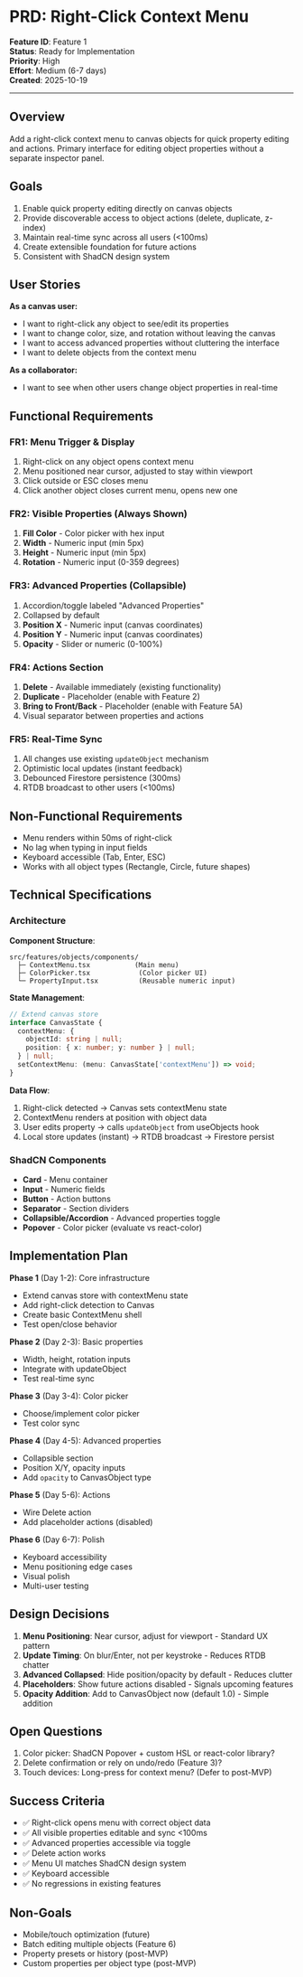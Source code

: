 # PRD: Right-Click Context Menu

**Feature ID**: Feature 1  
**Status**: Ready for Implementation  
**Priority**: High  
**Effort**: Medium (6-7 days)  
**Created**: 2025-10-19

---

## Overview

Add a right-click context menu to canvas objects for quick property editing and actions. Primary interface for editing object properties without a separate inspector panel.

## Goals

1. Enable quick property editing directly on canvas objects
2. Provide discoverable access to object actions (delete, duplicate, z-index)
3. Maintain real-time sync across all users (<100ms)
4. Create extensible foundation for future actions
5. Consistent with ShadCN design system

## User Stories

**As a canvas user:**
- I want to right-click any object to see/edit its properties
- I want to change color, size, and rotation without leaving the canvas
- I want to access advanced properties without cluttering the interface
- I want to delete objects from the context menu

**As a collaborator:**
- I want to see when other users change object properties in real-time

## Functional Requirements

### FR1: Menu Trigger & Display
1. Right-click on any object opens context menu
2. Menu positioned near cursor, adjusted to stay within viewport
3. Click outside or ESC closes menu
4. Click another object closes current menu, opens new one

### FR2: Visible Properties (Always Shown)
1. **Fill Color** - Color picker with hex input
2. **Width** - Numeric input (min 5px)
3. **Height** - Numeric input (min 5px)
4. **Rotation** - Numeric input (0-359 degrees)

### FR3: Advanced Properties (Collapsible)
1. Accordion/toggle labeled "Advanced Properties"
2. Collapsed by default
3. **Position X** - Numeric input (canvas coordinates)
4. **Position Y** - Numeric input (canvas coordinates)
5. **Opacity** - Slider or numeric (0-100%)

### FR4: Actions Section
1. **Delete** - Available immediately (existing functionality)
2. **Duplicate** - Placeholder (enable with Feature 2)
3. **Bring to Front/Back** - Placeholder (enable with Feature 5A)
4. Visual separator between properties and actions

### FR5: Real-Time Sync
1. All changes use existing `updateObject` mechanism
2. Optimistic local updates (instant feedback)
3. Debounced Firestore persistence (300ms)
4. RTDB broadcast to other users (<100ms)

## Non-Functional Requirements

- Menu renders within 50ms of right-click
- No lag when typing in input fields
- Keyboard accessible (Tab, Enter, ESC)
- Works with all object types (Rectangle, Circle, future shapes)

## Technical Specifications

### Architecture

**Component Structure**:
```
src/features/objects/components/
  ├─ ContextMenu.tsx           (Main menu)
  ├─ ColorPicker.tsx            (Color picker UI)
  └─ PropertyInput.tsx          (Reusable numeric input)
```

**State Management**:
```typescript
// Extend canvas store
interface CanvasState {
  contextMenu: {
    objectId: string | null;
    position: { x: number; y: number } | null;
  } | null;
  setContextMenu: (menu: CanvasState['contextMenu']) => void;
}
```

**Data Flow**:
1. Right-click detected → Canvas sets contextMenu state
2. ContextMenu renders at position with object data
3. User edits property → calls `updateObject` from useObjects hook
4. Local store updates (instant) → RTDB broadcast → Firestore persist

### ShadCN Components
- **Card** - Menu container
- **Input** - Numeric fields
- **Button** - Action buttons
- **Separator** - Section dividers
- **Collapsible/Accordion** - Advanced properties toggle
- **Popover** - Color picker (evaluate vs react-color)

## Implementation Plan

**Phase 1** (Day 1-2): Core infrastructure
- Extend canvas store with contextMenu state
- Add right-click detection to Canvas
- Create basic ContextMenu shell
- Test open/close behavior

**Phase 2** (Day 2-3): Basic properties
- Width, height, rotation inputs
- Integrate with updateObject
- Test real-time sync

**Phase 3** (Day 3-4): Color picker
- Choose/implement color picker
- Test color sync

**Phase 4** (Day 4-5): Advanced properties
- Collapsible section
- Position X/Y, opacity inputs
- Add `opacity` to CanvasObject type

**Phase 5** (Day 5-6): Actions
- Wire Delete action
- Add placeholder actions (disabled)

**Phase 6** (Day 6-7): Polish
- Keyboard accessibility
- Menu positioning edge cases
- Visual polish
- Multi-user testing

## Design Decisions

1. **Menu Positioning**: Near cursor, adjust for viewport - Standard UX pattern
2. **Update Timing**: On blur/Enter, not per keystroke - Reduces RTDB chatter
3. **Advanced Collapsed**: Hide position/opacity by default - Reduces clutter
4. **Placeholders**: Show future actions disabled - Signals upcoming features
5. **Opacity Addition**: Add to CanvasObject now (default 1.0) - Simple addition

## Open Questions

1. Color picker: ShadCN Popover + custom HSL or react-color library?
2. Delete confirmation or rely on undo/redo (Feature 3)?
3. Touch devices: Long-press for context menu? (Defer to post-MVP)

## Success Criteria

- ✅ Right-click opens menu with correct object data
- ✅ All visible properties editable and sync <100ms
- ✅ Advanced properties accessible via toggle
- ✅ Delete action works
- ✅ Menu UI matches ShadCN design system
- ✅ Keyboard accessible
- ✅ No regressions in existing features

## Non-Goals

- Mobile/touch optimization (future)
- Batch editing multiple objects (Feature 6)
- Property presets or history (post-MVP)
- Custom properties per object type (post-MVP)

